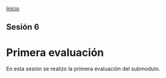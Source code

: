 <!-- No borrar o modificar -->
[Inicio](./index.md)

## Sesión 6


# Primera evaluación

En esta sesión se realizo la primera evaluación del submodulo.





